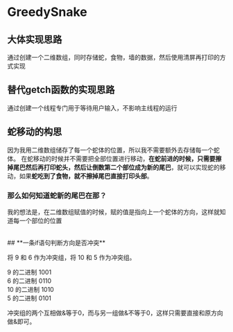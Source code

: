 # GreedySnake

## **大体实现思路**

通过创建一个二维数组，同时存储蛇，食物，墙的数据，然后使用清屏再打印的方式实现
<br>
## **替代getch函数的实现思路**

通过创建一个线程专门用于等待用户输入，不影响主线程的运行
<br>
## **蛇移动的构思**

因为我用二维数组储存了每一个蛇体的位置，所以我不需要额外去存储每一个蛇体。
在蛇移动的时候并不需要把全部位置进行移动，**在蛇前进的时候，只需要擦掉尾巴然后再打印蛇头，然后让倒数第二个部位成为新的尾巴**，就可以实现蛇的移动，如果**蛇吃到了食物，就不擦掉尾巴直接打印头部**。
<br>
### **那么如何知道蛇新的尾巴在那？**

我的想法是，在二维数组赋值的时候，赋的值是指向上一个蛇体的方向，这样就知道每一个部位的位置

<br>
## **一条if语句判断方向是否冲突**

将 9 和 6 作为冲突组，将 10 和 5 作为冲突组。

9   的二进制 1001<br>
6   的二进制 0110<br>
10 的二进制 1010<br>
5   的二进制 0101<br>

冲突组的两个互相做&等于0，而与另一组做&不等于0，这样只需要直接和原方向做&即可。
